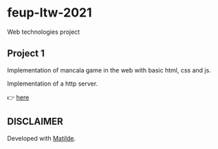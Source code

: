 # feup-ltw-2021
Web technologies project

##  Project 1
Implementation of mancala game in the web with basic html, css and js.

Implementation of a http server.

👉 [here](https://github.com/Andrepereira2001/feup-ltw-2021/tree/main/src)

## DISCLAIMER 
Developed with [Matilde](https://github.com/maildejoliveira).

